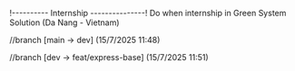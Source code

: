 !---------- Internship ---------------!
Do when internship in Green System Solution (Da Nang - Vietnam)

//branch [main -> dev] (15/7/2025 11:48)

//branch [dev -> feat/express-base] (15/7/2025 11:51)